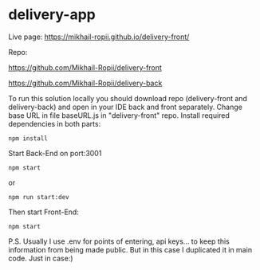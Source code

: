 # delivery-app
Live page: https://mikhail-ropii.github.io/delivery-front/

Repo:

https://github.com/Mikhail-Ropii/delivery-front

https://github.com/Mikhail-Ropii/delivery-back

To run this solution locally you should download repo (delivery-front and delivery-back) and open in your IDE back and front separately. Change base URL in file baseURL.js in "delivery-front" repo.
Install required dependencies in both parts:
```
npm install
```
Start Back-End on port:3001
```
npm start
```
or
```
npm run start:dev
```
Then start Front-End:
```
npm start
```
P.S. Usually I use .env for points of entering, api keys... to keep this information from being made public. But in this case I duplicated it in main code. Just in case:)
